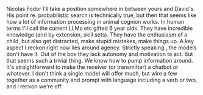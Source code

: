 Nicolas Fodor I'll take a position somewhere in between yours and David's. His point re. probabilistic search is technically true, but then that seems like how a lot of information processing in animal cognion works. In human terms I'll call the current LLMs etc gifted 6 year olds. They have incredible knowledge (and by extension, skill sets). They have the enthusiasm of a child, but also get distracted, make stupid mistakes, make things up. A key aspect I reckon right now lies around agency. Strictly speaking , the models don't have it. Out of the box they lack autonomy and motivation to act. But that seems such a trivial thing. We know how to pump information around. It's straightforward to make the receiver (or transmitter) a chatbot or whatever. I don't think a single model will offer much, but wire a few together as a community and prompt with language including a verb or two, and I reckon we're off.